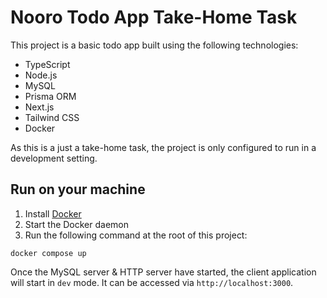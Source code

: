 # Nooro Todo App Take-Home Task

This project is a basic todo app built using the following technologies:

- TypeScript
- Node.js
- MySQL
- Prisma ORM
- Next.js
- Tailwind CSS
- Docker

As this is a just a take-home task, the project is only configured to run in a development setting.

## Run on your machine

1. Install [Docker](https://www.docker.com/)
2. Start the Docker daemon
3. Run the following command at the root of this project:

```shell
docker compose up
```

Once the MySQL server & HTTP server have started, the client application will start in `dev` mode. It can be accessed via `http://localhost:3000`.
